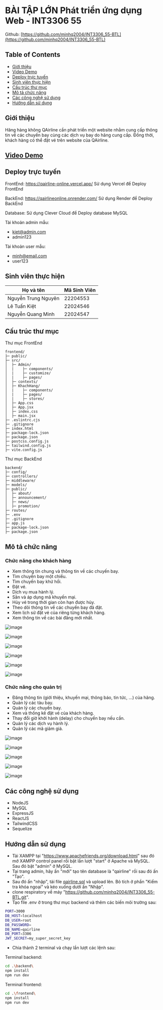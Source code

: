 # BÀI TẬP LỚN Phát triển ứng dụng Web - INT3306 55

Github: [https://github.com/minhq2004/INT3306_55-BTL](https://github.com/minhq2004/INT3306_55-BTL)

## Table of Contents

- [Giới thiệu](#giới-thiệu)
- [Video Demo](#video-demo)
- [Deploy trực tuyến](#deploy-trực-tuyến)
- [Sinh viên thực hiện](#sinh-viên-thực-hiện)
- [Cấu trúc thư mục](#cấu-trúc-thư-mục)
- [Mô tả chức năng](#mô-tả-chức-năng)
- [Các công nghệ sử dụng](#các-công-nghệ-sử-dụng)
- [Hướng dẫn sử dụng](#hướng-dẫn-sử-dụng)

## Giới thiệu

Hãng hàng không QAirline cần phát triển một website nhằm cung cấp thông tin về các chuyến bay cùng các dịch vụ bay do hãng cung cấp. Đồng thời, khách hàng có thể đặt vé trên website của QAirline.

## [Video Demo](https://youtu.be/zkKT_TSjBa4)

## Deploy trực tuyến

FrontEnd: https://qairline-online.vercel.app/
Sử dụng Vercel để Deploy FrontEnd

BackEnd: https://qairlineonline.onrender.com/
Sử dụng Render để Deploy BackEnd

Database: Sử dụng Clever Cloud để Deploy database MySQL

Tài khoản admin mẫu:
- kiet@admin.com
- admin123

Tài khoản user mẫu:
- minh@email.com
- user123

## Sinh viên thực hiện

| Họ và tên           | Mã Sinh Viên |
| ------------------- | ------------ |
| Nguyễn Trung Nguyên | 22204553     |
| Lê Tuấn Kiệt        | 22024546     |
| Nguyễn Quang Minh   | 22024547     |

## Cấu trúc thư mục

Thư mục FrontEnd

```
frontend/
├─ public/
├─ src/
│  ├─ Admin/
│  |	├─ components/
│  |	├─ customize/
│  |	├─ pages/
│  ├─ contexts/
│  ├─ KhachHang/
│  |	├─ components/
│  |	├─ pages/
│  |	├─ stores/
│  ├─ App.css
│  ├─ App.jsx
│  ├─ index.css
│  ├─ main.jsx
├─ .eslintrc.cjs
├─ .gitignore
├─ index.html
├─ package-lock.json
├─ package.json
├─ postcss.config.js
├─ tailwind.config.js
├─ vite.config.js
```

Thư mục BackEnd

```
backend/
├─ config/
├─ controllers/
├─ middleware/
├─ models/
├─ public/
│  ├─ about/
│  ├─ announcement/
│  ├─ news/
│  ├─ promotion/
├─ routes/
├─ .env
├─ .gitignore
├─ app.js
├─ package-lock.json
├─ package.json
```

## Mô tả chức năng

### Chức năng cho khách hàng

- Xem thông tin chung và thông tin về các chuyến bay.
- Tìm chuyến bay một chiều.
- Tìm chuyến bay khứ hồi.
- Đặt vé.
- Dịch vụ mua hành lý.
- Săn và áp dụng mã khuyến mại.
- Hủy vé trong thời gian còn hạn được hủy.
- Theo dõi thông tin về các chuyến bay đã đặt.
- Xem lịch sử đặt vé của riêng từng khách hàng.
- Xem thông tin về các bài đăng mới nhất.

![image](https://github.com/user-attachments/assets/c1a3fe4d-908f-4b59-a8cf-bbfb9faee278)

![image](https://github.com/user-attachments/assets/363ba3ef-1873-42e3-ac0e-9a0944197a6e)

![image](https://github.com/user-attachments/assets/a5f5a802-f4f7-44dd-941e-660228d217ed)

![image](https://github.com/user-attachments/assets/60ef7a87-5db5-4f09-afe8-46fcef055a44)

![image](https://github.com/user-attachments/assets/8a2976ca-e908-40a9-b931-3e28987cea97)

![image](https://github.com/user-attachments/assets/3ae8d3d0-74d0-4b0d-aa19-ec7dc9482571)

### Chức năng cho quản trị

- Đăng thông tin (giới thiệu, khuyến mại, thông báo, tin tức, ...) của hãng.
- Quản lý các tàu bay.
- Quản lý các chuyến bay.
- Xem và thống kê đặt vé của khách hàng.
- Thay đổi giờ khởi hành (delay) cho chuyến bay nếu cần.
- Quản lý các dịch vụ hành lý.
- Quản lý các mã giảm giá.

![image](https://github.com/user-attachments/assets/9e331df0-58b6-4a06-b9f1-64a378d1da90)

![image](https://github.com/user-attachments/assets/303887a6-8cd8-4b31-8b6c-4044a896ece6)

![image](https://github.com/user-attachments/assets/414b2436-19a0-45c8-a43e-786b017284fe)

![image](https://github.com/user-attachments/assets/a6b98bc7-f444-408b-bce1-a74776b50ce1)

![image](https://github.com/user-attachments/assets/19f73802-95e8-40f0-b4f3-247b9998cf05)

## Các công nghệ sử dụng

- NodeJS
- MySQL
- ExpressJS
- ReactJS
- TailwindCSS
- Sequelize

## Hướng dẫn sử dụng

- Tải XAMPP tại "https://www.apachefriends.org/download.html" sau đó mở XAMPP control panel rồi bật lần lượt "start" ở Apache và MySQL. Sau đó bật "admin" ở MySQL.
- Tại trang admin, hãy ấn "mới" tạo tên database là "qairline" rồi sau đó ấn "Tạo".
- Sau đó ấn "nhập", tải file [qairline.sql](backend/config/qairline.sql) và upload lên. Bỏ tích ở phần "Kiểm tra khóa ngoại" và kéo xuống dưới ấn "Nhập".
- clone respiratory về máy "https://github.com/minhq2004/INT3306_55-BTL.git".
- Tạo file .env ở trong thư mục backend và thêm các biến môi trường sau:

```bash
PORT=3000
DB_HOST=localhost
DB_USER=root
DB_PASSWORD=
DB_NAME=qairline
DB_PORT=3306
JWT_SECRET=my_super_secret_key
```

- Chia thành 2 terminal và chạy lần lượt các lệnh sau:

Terminal backend:

```bash
cd .\backend\
npm install
npm run dev
```

Terminal frontend:

```bash
cd .\frontend\
npm install
npm run dev
```
